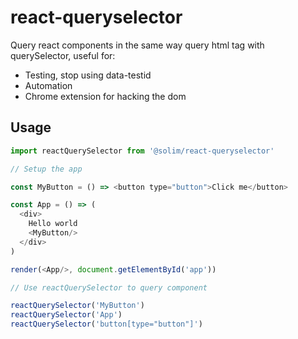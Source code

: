 # react-queryselector

Query react components in the same way query html tag with querySelector, useful for:
- Testing, stop using data-testid
- Automation
- Chrome extension for hacking the dom

## Usage
```javascript
import reactQuerySelector from '@solim/react-queryselector'

// Setup the app

const MyButton = () => <button type="button">Click me</button>

const App = () => (
  <div>
    Hello world
    <MyButton/>
  </div>
)

render(<App/>, document.getElementById('app'))

// Use reactQuerySelector to query component

reactQuerySelector('MyButton')
reactQuerySelector('App')
reactQuerySelector('button[type="button"]')
```
